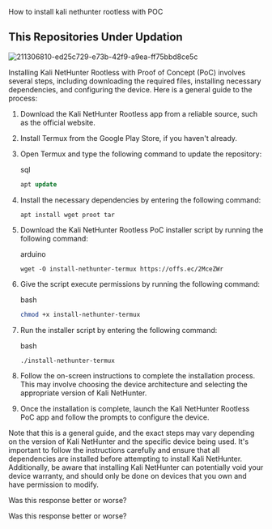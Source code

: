 How to install kali nethunter rootless with POC

<b><h2>This Repositories Under Updation</b></h2>


![211306810-ed25c729-e73b-42f9-a9ea-ff75bbd8ce5c](https://user-images.githubusercontent.com/120317751/235743861-757fda88-513a-4bf6-81db-52492489a002.png)



Installing Kali NetHunter Rootless with Proof of Concept (PoC) involves several steps, including downloading the required files, installing necessary dependencies, and configuring the device. Here is a general guide to the process:

1.  Download the Kali NetHunter Rootless app from a reliable source, such as the official website.
    
2.  Install Termux from the Google Play Store, if you haven't already.
    
3.  Open Termux and type the following command to update the repository:
    
    sql
    
    ```sql
    apt update
    ```
    
4.  Install the necessary dependencies by entering the following command:
    
    `apt install wget proot tar`
    
5.  Download the Kali NetHunter Rootless PoC installer script by running the following command:
    
    arduino
    
    ```arduino
    wget -O install-nethunter-termux https://offs.ec/2MceZWr
    ```
    
6.  Give the script execute permissions by running the following command:
    
    bash
    
    ```bash
    chmod +x install-nethunter-termux
    ```
    
7.  Run the installer script by entering the following command:
    
    bash
    
    ```bash
    ./install-nethunter-termux
    ```
    
8.  Follow the on-screen instructions to complete the installation process. This may involve choosing the device architecture and selecting the appropriate version of Kali NetHunter.
    
9.  Once the installation is complete, launch the Kali NetHunter Rootless PoC app and follow the prompts to configure the device.
    

Note that this is a general guide, and the exact steps may vary depending on the version of Kali NetHunter and the specific device being used. It's important to follow the instructions carefully and ensure that all dependencies are installed before attempting to install Kali NetHunter. Additionally, be aware that installing Kali NetHunter can potentially void your device warranty, and should only be done on devices that you own and have permission to modify.

Was this response better or worse?

Was this response better or worse?


